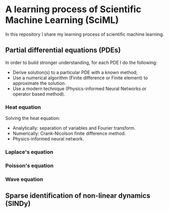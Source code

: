 # A learning process of Scientific Machine Learning (SciML)

In this repository I share my learning process of scientific machine learning.


## Partial differential equations (PDEs)

In order to build stronger understanding, for each PDE I do the following:

- Derive solution(s) to a particular PDE with a known method;
- Use a numerical algorithm (Finite difference or Finite element) to approximate the solution.
- Use a modern technique (Physics-informed Neural Networks or operator based method).

### Heat equation

Solving the heat equation:
- Analytically: separation of variables and Fourier transform.
- Numerically: Crank-Nicolson finite difference method.
- Physics-informed neural network.

### Laplace's equation

### Poisson's equation

### Wave equation

## Sparse identification of non-linear dynamics (SINDy)
